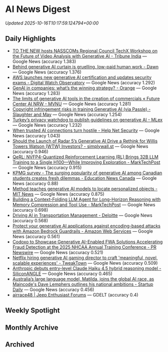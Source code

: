 # AI News Digest

_Updated 2025-10-16T10:17:59.124794+00:00_

## Daily Highlights

- [TO THE NEW hosts NASSCOMs Regional Council TechX Workshop on the Future of Video Analysis with Generative AI - Tribune India](./daily/bd5f314d44b88d29.md) — Google News (accuracy 1.383)
- [Behind generative AI curtain is gruelling, low-paid human work - Dawn](./daily/390a70f6a11d4304.md) — Google News (accuracy 1.376)
- [AWS launches new generative AI certification and updates security exams - Digital Watch Observatory](./daily/1690a2ef669c309a.md) — Google News (accuracy 1.292)
- [GenAI in companies: what’s the winning strategy? - Orange](./daily/9541ee21d0ed1e73.md) — Google News (accuracy 1.283)
- [The limits of generative AI tools in the creation of commercials « Future Center AI NRW - MVNU](./daily/bd273ca4c0ae8ff6.md) — Google News (accuracy 1.281)
- [Copyright infringement risks in training Generative AI (via Passle) - Slaughter and May](./daily/d90f4af56c367f39.md) — Google News (accuracy 1.254)
- [Turkey’s privacy watchdog to publish guidelines on generative AI - MLex](./daily/b28bf0e9427a7995.md) — Google News (accuracy 1.232)
- [When trusted AI connections turn hostile - Help Net Security](./daily/e31da1a5ac71ccd4.md) — Google News (accuracy 1.043)
- [Should the Launch of Radar 5’s Generative AI Drive a Rethink for Willis Towers Watson (WTW) Investors? - simplywall.st](./daily/4400fbc21ba0f7a3.md) — Google News (accuracy 0.946)
- [QeRL: NVFP4-Quantized Reinforcement Learning (RL) Brings 32B LLM Training to a Single H100—While Improving Exploration - MarkTechPost](./daily/559560089eda10d2.md) — Google News (accuracy 0.915)
- [KPMG survey - The surging popularity of generative AI among Canadian students creates fresh dilemmas - Education News Canada](./daily/111d3eab37276093.md) — Google News (accuracy 0.88)
- [Method teaches generative AI models to locate personalized objects - MIT News](./daily/0fa00e7b25b6b95f.md) — Google News (accuracy 0.875)
- [Building a Context-Folding LLM Agent for Long-Horizon Reasoning with Memory Compression and Tool Use - MarkTechPost](./daily/c1f633adde073fbe.md) — Google News (accuracy 0.698)
- [Driving AI in Transportation Management - Deloitte](./daily/18dd61a33848ce8f.md) — Google News (accuracy 0.568)
- [Protect your generative AI applications against encoding-based attacks with Amazon Bedrock Guardrails - Amazon Web Services](./daily/45c63c471f1b5d05.md) — Google News (accuracy 0.561)
- [Codoxo to Showcase Generative AI-Enabled FWA Solutions Accelerating Fraud Detection at the 2025 NHCAA Annual Training Conference - PR Newswire](./daily/53c1f00d284cae38.md) — Google News (accuracy 0.521)
- [Netflix hiring generative AI gaming director to craft 'meaningful, novel, scalable experiences' - TweakTown](./daily/7e465faada4c0900.md) — Google News (accuracy 0.509)
- [Anthropic debuts entry-level Claude Haiku 4.5 hybrid reasoning model - SiliconANGLE](./daily/683f42627dce4543.md) — Google News (accuracy 0.465)
- [Australia’s large language model, Matilda, joins the global AI race, as Maincode's Dave Lemphers outlines his national ambitions - Startup Daily](./daily/cbb0a5ac1697dfc8.md) — Google News (accuracy 0.456)
- [airrace48 | Jeep Enthusiast Forums](./daily/251e6a3ca7d93496.md) — GDELT (accuracy 0.4)

## Weekly Spotlight


## Monthly Archive


## Archived
